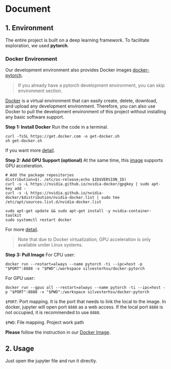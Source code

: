 # Document
## 1. Environment
The entire project is built on a deep learning framework. To facilitate exploration, we used **pytorch**.
### Docker Environment
Our development environment also provides Docker images [docker-pytorch](https://hub.docker.com/r/silvesterhsu/docker-pytorch). 

> If you already have a pytorch development environment, you can skip environment section.

[Docker](https://www.docker.com/) is a virtual environment that can easily create, delete, download, and upload any development environment. Therefore, you can also use Docker to pull the development environment of this project without installing any basic software support. 

**Step 1: Install Docker** 
Run the code in a terminal.
```shell
curl -fsSL https://get.docker.com -o get-docker.sh
sh get-docker.sh
```
If you want more [detail](https://docs.docker.com/engine/install/ubuntu/).


**Step 2: Add GPU Support (optional)**
At the same time, this [image](https://hub.docker.com/r/silvesterhsu/docker-pytorch) supports GPU acceleration. 
```shell
# Add the package repositories
distribution=$(. /etc/os-release;echo $ID$VERSION_ID)
curl -s -L https://nvidia.github.io/nvidia-docker/gpgkey | sudo apt-key add -
curl -s -L https://nvidia.github.io/nvidia-docker/$distribution/nvidia-docker.list | sudo tee /etc/apt/sources.list.d/nvidia-docker.list

sudo apt-get update && sudo apt-get install -y nvidia-container-toolkit
sudo systemctl restart docker
```
For more [detail](https://github.com/NVIDIA/nvidia-docker).
> Note that due to Docker virtualization, GPU acceleration is only available under Linux systems.

**Step 3: Pull Image**
For CPU user:
```shell
docker run --restart=always --name pytorch -ti --ipc=host -p "$PORT":8888 -v "$PWD":/workspace silvesterhsu/docker-pytorch
```

For GPU user:
```shell
docker run --gpus all --restart=always --name pytorch -ti --ipc=host -p "$PORT":8888 -v "$PWD":/workspace silvesterhsu/docker-pytorch
```

`$PORT`: Port mapping. It is the port that needs to link the local to the image. In docker, jupyter will open port `8888` as a web access. If the local port `8888` is not occupied, it is recommended to use `8888`.

`$PWD`: File mapping. Project work path

**Please** follow the instruction in our [Docker Image](https://hub.docker.com/repository/docker/silvesterhsu/docker-pytorch).

## 2. Usage
Just open the jupyter file and run it directly.